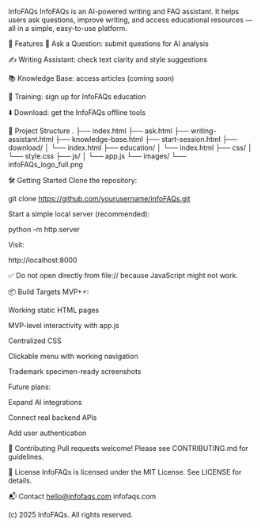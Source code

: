 InfoFAQs
InfoFAQs is an AI-powered writing and FAQ assistant. It helps users ask questions, improve writing, and access educational resources — all in a simple, easy-to-use platform.

🚀 Features
📄 Ask a Question: submit questions for AI analysis

✍️ Writing Assistant: check text clarity and style suggestions

📚 Knowledge Base: access articles (coming soon)

🧩 Training: sign up for InfoFAQs education

⬇️ Download: get the InfoFAQs offline tools

📁 Project Structure
.
├── index.html
├── ask.html
├── writing-assistant.html
├── knowledge-base.html
├── start-session.html
├── download/
│ └── index.html
├── education/
│ └── index.html
├── css/
│ └── style.css
├── js/
│ └── app.js
└── images/
└── infoFAQs_logo_full.png

🛠️ Getting Started
Clone the repository:

git clone https://github.com/yourusername/infoFAQs.git

Start a simple local server (recommended):

python -m http.server

Visit:

http://localhost:8000

✅ Do not open directly from file:// because JavaScript might not work.

📦 Build Targets
MVP++:

Working static HTML pages

MVP-level interactivity with app.js

Centralized CSS

Clickable menu with working navigation

Trademark specimen-ready screenshots

Future plans:

Expand AI integrations

Connect real backend APIs

Add user authentication

🤝 Contributing
Pull requests welcome! Please see CONTRIBUTING.md for guidelines.

📄 License
InfoFAQs is licensed under the MIT License. See LICENSE for details.

📬 Contact
hello@infofaqs.com
infofaqs.com

(c) 2025 InfoFAQs. All rights reserved.

